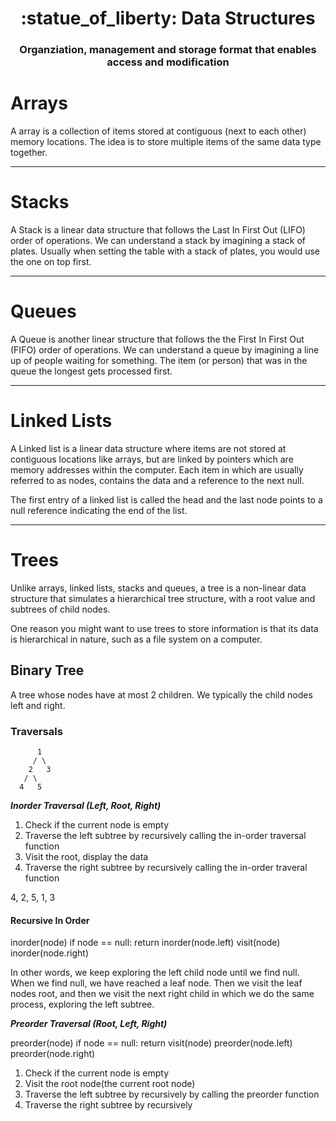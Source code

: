 <h1 align="center">
   :statue_of_liberty:  Data Structures
</h1>

<h3 align="center">
	Organziation, management and storage format that enables access and modification
</h3>

# Arrays

A array is a collection of items stored at contiguous (next to each other) memory locations. The idea is to store multiple items of the same data type together. 

___


# Stacks

A Stack is a linear data structure that follows the Last In First Out (LIFO) order of operations. We can understand a stack by imagining a stack of plates. Usually when setting the table with a stack of plates, you would use the one on top first.

___

# Queues

A Queue is another linear structure that follows the the First In First Out (FIFO) order of operations. We can understand a queue by imagining a line up of people waiting for something. The item (or person) that was in the queue the longest gets processed first.

___

# Linked Lists

A Linked list is a linear data structure where items are not stored at contiguous locations like arrays, but are linked by pointers which are memory addresses within the computer. Each item in which are usually referred to as nodes, contains the data and a reference to the next null. 

The first entry of a linked list is called the head and the last node points to a null reference indicating the end of the list.

___

# Trees

Unlike arrays, linked lists, stacks and queues, a tree is a non-linear data structure that simulates a hierarchical tree structure, with a root value and subtrees of child nodes. 
 
One reason you might want to use trees to store information is that its data is hierarchical in nature, such as a file system on a computer.

## Binary Tree

A tree whose nodes have at most 2 children. We typically the child nodes left and right.

### Traversals

          1
         / \
        2   3
       / \
      4   5


***Inorder Traversal (Left, Root, Right)***

 1. Check if the current node is empty
 2. Traverse the left subtree by recursively calling the in-order traversal function
 3. Visit the root, display the data
 4. Traverse the right subtree by recursively calling the in-order traveral function

4, 2, 5, 1, 3

#### Recursive In Order

 inorder(node)
 	if node == null:
 	    return
 	inorder(node.left)
 	visit(node)
 	inorder(node.right)


 In other words, we keep exploring the left child node until we find null. When we find null, we have reached a leaf node. Then we visit the leaf nodes root, and then we visit the next right child in which we do the same process, exploring the left subtree.

 ***Preorder Traversal (Root, Left, Right)***

 preorder(node)
 	if node == null:
 		return
 	visit(node)
 	preorder(node.left)
 	preorder(node.right)

1. Check if the current node is empty
2. Visit the root node(the current root node)
3. Traverse the left subtree by recursively by calling the preorder function
4. Traverse the right subtree by recursively 











